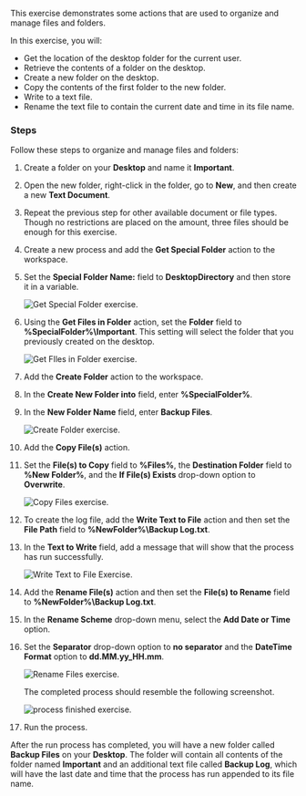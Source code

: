 This exercise demonstrates some actions that are used to organize and manage files and folders. 

In this exercise, you will:

- Get the location of the desktop folder for the current user.
- Retrieve the contents of a folder on the desktop.
- Create a new folder on the desktop.
- Copy the contents of the first folder to the new folder.
- Write to a text file.
- Rename the text file to contain the current date and time in its file name.

### Steps

Follow these steps to organize and manage files and folders:

1. Create a folder on your **Desktop** and name it **Important**.

2. Open the new folder, right-click in the folder, go to **New**, and then create a new **Text Document**. 

3. Repeat the previous step for other available document or file types. Though no restrictions are placed on the amount, three files should be enough for this exercise.

4. Create a new process and add the **Get Special Folder** action to the workspace. 

5. Set the **Special Folder Name:** field to **DesktopDirectory** and then store it in a variable.

   ![Get Special Folder exercise.](..\media\get-special-folder-exercise.png)

6. Using the **Get Files in Folder** action, set the **Folder** field to **%SpecialFolder%\Important**. This setting will select the folder that you previously created on the desktop.

   ![Get FIles in Folder exercise.](..\media\get-files-in-folder-exercise.png)
 
7. Add the **Create Folder** action to the workspace. 

8. In the **Create New Folder into** field, enter **%SpecialFolder%**. 

9. In the **New Folder Name** field, enter **Backup Files**.

   ![Create Folder exercise.](..\media\create-folder-exercise.png)
 
10. Add the **Copy File(s)** action. 

11. Set the **File(s) to Copy** field to **%Files%**, the **Destination Folder** field to **%New Folder%**, and the **If File(s) Exists** drop-down option to **Overwrite**.

    ![Copy Files exercise.](..\media\copy-files-exercise.png)
 
12. To create the log file, add the **Write Text to File** action and then set the **File Path** field to **%NewFolder%\Backup Log.txt**. 

13. In the **Text to Write** field, add a message that will show that the process has run successfully.

    ![Write Text to File Exercise.](..\media\write-text-to-file-exercise.png)
 
14. Add the **Rename File(s)** action and then set the **File(s) to Rename** field to **%NewFolder%\Backup Log.txt**. 

15. In the **Rename Scheme** drop-down menu, select the **Add Date or Time** option. 

16. Set the **Separator** drop-down option to **no separator** and the **DateTime Format** option to **dd.MM.yy_HH.mm**.

    ![Rename Files exercise.](..\media\rename-files-exercise.png)
 
    The completed process should resemble the following screenshot.

    ![process finished exercise.](..\media\completed-process-workspace-exercise.png)
 
17. Run the process. 

After the run process has completed, you will have a new folder called **Backup Files** on your **Desktop**. The folder will contain all contents of the folder named **Important** and an additional text file called **Backup Log**, which will have the last date and time that the process has run appended to its file name.
